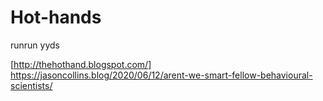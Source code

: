 # Hot-hands
runrun yyds

[http://thehothand.blogspot.com/]
https://jasoncollins.blog/2020/06/12/arent-we-smart-fellow-behavioural-scientists/
